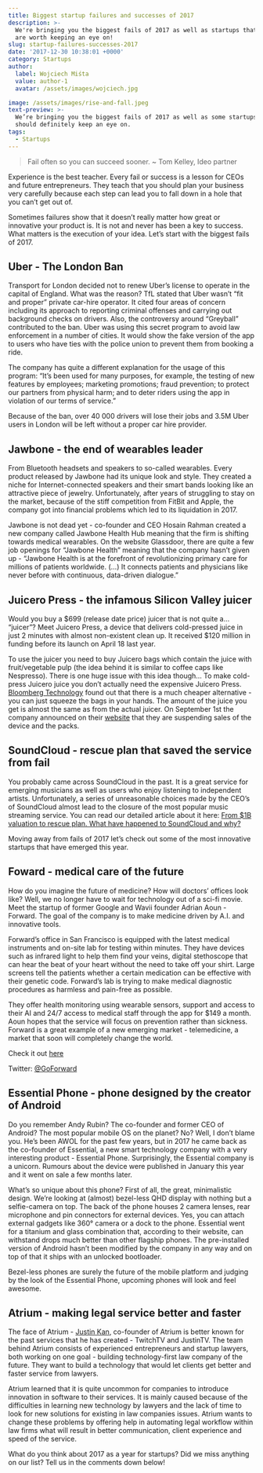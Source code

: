 ```yaml
---
title: Biggest startup failures and successes of 2017
description: >-
  We're bringing you the biggest fails of 2017 as well as startups that we think
  are worth keeping an eye on!
slug: startup-failures-successes-2017
date: '2017-12-30 10:38:01 +0000'
category: Startups
author:
  label: Wojciech Miśta
  value: author-1
  avatar: /assets/images/wojciech.jpg

image: /assets/images/rise-and-fall.jpeg
text-preview: >-
  We’re bringing you the biggest fails of 2017 as well as some startups that you
  should definitely keep an eye on.
tags:
  - Startups
---
```


> Fail often so you can succeed sooner. ~ Tom Kelley, Ideo partner

Experience is the best teacher. Every fail or success is a lesson for CEOs and future entrepreneurs. They teach that you should plan your business very carefully because each step can lead you to fall down in a hole that you can’t get out of.

Sometimes failures show that it doesn’t really matter how great or innovative your product is. It is not and never has been a key to success. What matters is the execution of your idea. Let’s start with the biggest fails of 2017.

## Uber - The London Ban

Transport for London decided not to renew Uber’s license to operate in the capital of England. What was the reason? TfL stated that Uber wasn’t “fit and proper” private car-hire operator. It cited four areas of concern including its approach to reporting criminal offenses and carrying out background checks on drivers. Also, the controversy around “Greyball” contributed to the ban. Uber was using this secret program to avoid law enforcement in a number of cities. It would show the fake version of the app to users who have ties with the police union to prevent them from booking a ride.

The company has quite a different explanation for the usage of this program:
“It’s been used for many purposes, for example, the testing of new features by employees; marketing promotions; fraud prevention; to protect our partners from physical harm; and to deter riders using the app in violation of our terms of service.”

Because of the ban, over 40 000 drivers will lose their jobs and 3.5M Uber users in London will be left without a proper car hire provider.

## Jawbone - the end of wearables leader

From Bluetooth headsets and speakers to so-called wearables. Every product released by Jawbone had its unique look and style. They created a niche for Internet-connected speakers and their smart bands looking like an attractive piece of jewelry. Unfortunately, after years of struggling to stay on the market, because of the stiff competition from FitBit and Apple, the company got into financial problems which led to its liquidation in 2017.

Jawbone is not dead yet - co-founder and CEO Hosain Rahman created a new company called Jawbone Health Hub meaning that the firm is shifting towards medical wearables. On the website Glassdoor, there are quite a few job openings for “Jawbone Health” meaning that the company hasn’t given up - “Jawbone Health is at the forefront of revolutionizing primary care for millions of patients worldwide. (...) It connects patients and physicians like never before with continuous, data-driven dialogue.”

## Juicero Press - the infamous Silicon Valley juicer

Would you buy a $699 (release date price) juicer that is not quite a... “juicer”? Meet Juicero Press, a device that delivers cold-pressed juice in just 2 minutes with almost non-existent clean up. It received $120 million in funding before its launch on April 18 last year.

To use the juicer you need to buy Juicero bags which contain the juice with fruit/vegetable pulp (the idea behind it is similar to coffee caps like Nespresso). There is one huge issue with this idea though… To make cold-press Juicero juice you don’t actually need the expensive Juicero Press. [Bloomberg Technology](https://www.bloomberg.com/news/features/2017-04-19/silicon-valley-s-400-juicer-may-be-feeling-the-squeeze) found out that there is a much cheaper alternative - you can just squeeze the bags in your hands. The amount of the juice you get is almost the same as from the actual juicer.
On September 1st the company announced on their [website](https://www.juicero.com/company-news) that they are suspending sales of the device and the packs.

## SoundCloud - rescue plan that saved the service from fail

<p>
You probably came across SoundCloud in the past. It is a great service for emerging musicians as well as users who enjoy listening to independent artists. Unfortunately, a series of unreasonable choices made by the CEO’s of SoundCloud almost lead to the closure of the most popular music streaming service. You can read our detailed article about it here: <a class="inline-anchor" href="http://naturaily.com/blog/post/from-1b-valuation-to-rescue-plan-what-have-happened-to-soundcloud-and-why" alt="SMACC" target="_blank">From $1B valuation to rescue plan. What have happened to SoundCloud and why?</a>
</p>

Moving away from fails of 2017 let’s check out some of the most innovative startups that have emerged this year.

## Foward - medical care of the future

How do you imagine the future of medicine? How will doctors’ offices look like?  Well, we no longer have to wait for technology out of a sci-fi movie. Meet the startup of former Google and Wavii founder Adrian Aoun - Forward. The goal of the company is to make medicine driven by A.I. and innovative tools.

Forward’s office in San Francisco is equipped with the latest medical instruments and on-site lab for testing within minutes. They have devices such as infrared light to help them find your veins, digital stethoscope that can hear the beat of your heart without the need to take off your shirt. Large screens tell the patients whether a certain medication can be effective with their genetic code. Forward’s lab is trying to make medical diagnostic procedures as harmless and pain-free as possible.

They offer health monitoring using wearable sensors, support and access to their AI and 24/7 access to medical staff through the app for $149 a month. Aoun hopes that the service will focus on prevention rather than sickness. Forward is a great example of a new emerging market - telemedicine, a market that soon will completely change the world.

Check it out [here](http://goforward.com)

Twitter: [@GoForward](https://twitter.com/GoForward)

## Essential Phone - phone designed by the creator of Android

Do you remember Andy Rubin? The co-founder and former CEO of Android? The most popular mobile OS on the planet? No? Well, I don’t blame you. He’s been AWOL for the past few years, but in 2017 he came back as the co-founder of Essential, a new smart technology company with a very interesting product - Essential Phone. Surprisingly, the Essential company is a unicorn. Rumours about the device were published in January this year and it went on sale a few months later.

What’s so unique about this phone? First of all, the great, minimalistic design. We’re looking at (almost) bezel-less QHD display with nothing but a selfie-camera on top. The back of the phone houses 2 camera lenses, rear microphone and pin connectors for external devices. Yes, you can attach external gadgets like 360° camera or a dock to the phone. Essential went for a titanium and glass combination that, according to their website, can withstand drops much better than other flagship phones. The pre-installed version of Android hasn’t been modified by the company in any way and on top of that it ships with an unlocked bootloader.

Bezel-less phones are surely the future of the mobile platform and judging by the look of the Essential Phone, upcoming phones will look and feel awesome.

## Atrium - making legal service better and faster

The face of Atrium - [Justin Kan](http://naturaily.com/blog/post/10-entrepreneurs-you-need-to-follow-on-snapchat), co-founder of Atrium is better known for the past services that he has created - TwitchTV and JustinTV. The team behind Atrium consists of experienced entrepreneurs and startup lawyers, both working on one goal - building technology-first law company of the future. They want to build a technology that would let clients get better and faster service from lawyers.

Atrium learned that it is quite uncommon for companies to introduce innovation in software to their services. It is mainly caused because of the difficulties in learning new technology by lawyers and the lack of time to look for new solutions for existing in law companies issues. Atrium wants to change these problems by offering help in automating legal workflow within law firms what will result in better communication, client experience and speed of the service.

What do you think about 2017 as a year for startups? Did we miss anything on our list? Tell us in the comments down below!
